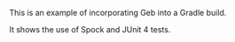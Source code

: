This is an example of incorporating Geb into a Gradle build.

It shows the use of Spock and JUnit 4 tests.